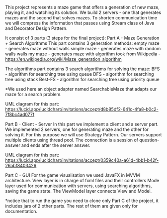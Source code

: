 This project represents a maze game that offers a generation of new maze, playing it, and watching its solution. We build 2 servers - one that generates mazes and the second that solves mazes. To shorten communication time we will compress the information that passes using Stream class of Java and Decorator Design Pattern.

It consist of 3 parts (3 steps for the final project):
Part A - Maze Generation + Search Algorithms
This part contains 3 generation methods:
empty maze - generates maze without walls
simple maze - generates maze with random walls walls
my maze - generates maze with algorithm took from Wikipedia - https://en.wikipedia.org/wiki/Maze_generation_algorithm

The algorithms part contains 3 search algorithms for solving the maze:
BFS -  algorithm for searching tree using queue
DFS - algorithm for searching tree using stack
Best-FS - algorithm for searching tree using priority queue

*We used here an object adapter named SearchableMaze that adapts our maze for a search problem.

UML diagram for this part: 
https://lucid.app/lucidchart/invitations/accept/d8b85df2-641c-4fa8-b0c2-7f8bc4ad077f

Part B - Client - Server
In this part we implement a client and a server part. 
We implemented 2 servers, one for generating maze and the other for solving it. For this purpose we will use Strategy Pattern.
Our servers support multiple clients using thread pool. The connection is a session of question-answer and ends after the server answer.

UML diagram for this part:
https://lucid.app/lucidchart/invitations/accept/0359c40a-a61d-4bb1-b42f-26abf8403426



Part C - GUI
For the game visualisation we used JavaFX in MVVM architecture.
View layer is in charge of fxml files and their controllers
Mode layer used for communication with servers, using searching algorithms, saving the game state.
The ViewModel layer connects View and Model.

*notice that to run the game you need to clone only Part C of the project, it includes jars of 2 other parts. The rest of them are given only for documentation.




